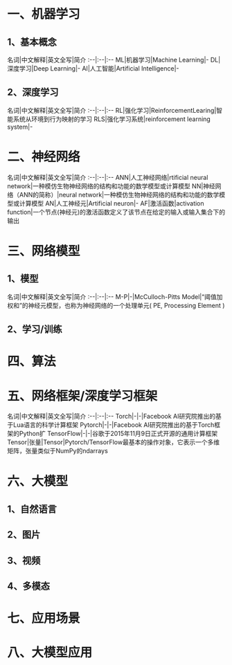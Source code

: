 # 一、机器学习

## 1、基本概念
名词|中文解释|英文全写|简介
:--|:--|:--
ML|机器学习|Machine Learning|-
DL|深度学习|Deep Learning|-
AI|人工智能|Artificial Intelligence|-

## 2、深度学习
名词|中文解释|英文全写|简介
:--|:--|:--
RL|强化学习|ReinforcementLearing|智能系统从环境到行为映射的学习
RLS|强化学习系统|reinforcement learning system|-




# 二、神经网络
名词|中文解释|英文全写|简介
:--|:--|:--
ANN|人工神经网络|rtificial neural network|一种模仿生物神经网络的结构和功能的数学模型或计算模型
NN|神经网络（ANN的简称）|neural network|一种模仿生物神经网络的结构和功能的数学模型或计算模型
AN|人工神经元|Artificial neuron|-
AF|激活函数|activation function|一个节点(神经元)的激活函数定义了该节点在给定的输入或输入集合下的输出


# 三、网络模型

## 1、模型
名词|中文解释|英文全写|简介
:--|:--|:--
M-P|-|McCulloch-Pitts Model|“阈值加权和”的神经元模型，也称为神经网络的一个处理单元( PE, Processing Element )

## 2、学习/训练



# 四、算法
# 五、网络框架/深度学习框架
名词|中文解释|英文全写|简介
:--|:--|:--
Torch|-|-|Facebook AI研究院推出的基于Lua语言的科学计算框架
Pytorch|-|-|Facebook AI研究院推出的基于Torch框架的Python扩
TensorFlow|-|-|谷歌于2015年11月9日正式开源的通用计算框架
Tensor|张量|Tensor|Pytorch/TensorFlow最基本的操作对象，它表示一个多维矩阵，张量类似于NumPy的ndarrays

# 六、大模型
## 1、自然语言
## 2、图片
## 3、视频
## 4、多模态

# 七、应用场景

# 八、大模型应用


